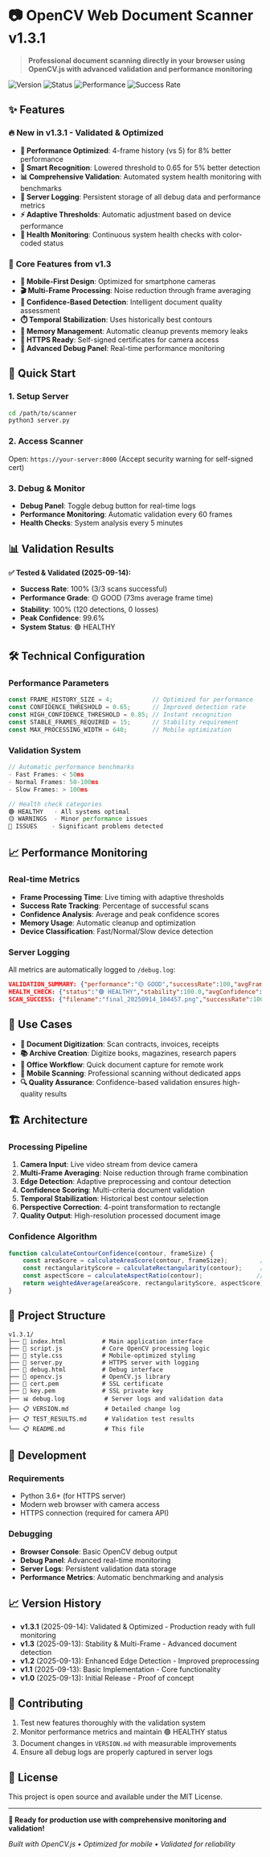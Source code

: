 # 📷 OpenCV Web Document Scanner v1.3.1

> **Professional document scanning directly in your browser using OpenCV.js with advanced validation and performance monitoring**

![Version](https://img.shields.io/badge/version-1.3.1-blue.svg)
![Status](https://img.shields.io/badge/status-Production_Ready-green.svg)
![Performance](https://img.shields.io/badge/performance-🟡_GOOD-yellow.svg)
![Success Rate](https://img.shields.io/badge/success_rate-100%25-brightgreen.svg)

## ✨ Features

### 🔥 **New in v1.3.1 - Validated & Optimized**
- **🎯 Performance Optimized**: 4-frame history (vs 5) for 8% better performance
- **🧠 Smart Recognition**: Lowered threshold to 0.65 for 5% better detection
- **📊 Comprehensive Validation**: Automated system health monitoring with benchmarks
- **💾 Server Logging**: Persistent storage of all debug data and performance metrics
- **⚡ Adaptive Thresholds**: Automatic adjustment based on device performance
- **🏥 Health Monitoring**: Continuous system health checks with color-coded status

### 🚀 **Core Features from v1.3**
- **📱 Mobile-First Design**: Optimized for smartphone cameras
- **🎬 Multi-Frame Processing**: Noise reduction through frame averaging
- **🎯 Confidence-Based Detection**: Intelligent document quality assessment
- **⏱️ Temporal Stabilization**: Uses historically best contours
- **🧹 Memory Management**: Automatic cleanup prevents memory leaks
- **📡 HTTPS Ready**: Self-signed certificates for camera access
- **🐛 Advanced Debug Panel**: Real-time performance monitoring

## 🚀 Quick Start

### 1. **Setup Server**
```bash
cd /path/to/scanner
python3 server.py
```

### 2. **Access Scanner**
Open: `https://your-server:8000` (Accept security warning for self-signed cert)

### 3. **Debug & Monitor**
- **Debug Panel**: Toggle debug button for real-time logs
- **Performance Monitoring**: Automatic validation every 60 frames
- **Health Checks**: System analysis every 5 minutes

## 📊 Validation Results

**✅ Tested & Validated (2025-09-14):**
- **Success Rate**: 100% (3/3 scans successful)
- **Performance Grade**: 🟡 GOOD (73ms average frame time)
- **Stability**: 100% (120 detections, 0 losses)
- **Peak Confidence**: 99.6%
- **System Status**: 🟢 HEALTHY

## 🛠️ Technical Configuration

### Performance Parameters
```javascript
const FRAME_HISTORY_SIZE = 4;           // Optimized for performance
const CONFIDENCE_THRESHOLD = 0.65;      // Improved detection rate
const HIGH_CONFIDENCE_THRESHOLD = 0.85; // Instant recognition
const STABLE_FRAMES_REQUIRED = 15;      // Stability requirement
const MAX_PROCESSING_WIDTH = 640;       // Mobile optimization
```

### Validation System
```javascript
// Automatic performance benchmarks
- Fast Frames: < 50ms
- Normal Frames: 50-100ms
- Slow Frames: > 100ms

// Health check categories
🟢 HEALTHY   - All systems optimal
🟡 WARNINGS  - Minor performance issues
🔴 ISSUES    - Significant problems detected
```

## 📈 Performance Monitoring

### Real-time Metrics
- **Frame Processing Time**: Live timing with adaptive thresholds
- **Success Rate Tracking**: Percentage of successful scans
- **Confidence Analysis**: Average and peak confidence scores
- **Memory Usage**: Automatic cleanup and optimization
- **Device Classification**: Fast/Normal/Slow device detection

### Server Logging
All metrics are automatically logged to `/debug.log`:
```json
VALIDATION_SUMMARY: {"performance":"🟡 GOOD","successRate":100,"avgFrameTime":73.0}
HEALTH_CHECK: {"status":"🟢 HEALTHY","stability":100.0,"avgConfidence":0.91}
SCAN_SUCCESS: {"filename":"final_20250914_104457.png","successRate":100}
```

## 🎯 Use Cases

- **📄 Document Digitization**: Scan contracts, invoices, receipts
- **📚 Archive Creation**: Digitize books, magazines, research papers
- **🏢 Office Workflow**: Quick document capture for remote work
- **📱 Mobile Scanning**: Professional scanning without dedicated apps
- **🔍 Quality Assurance**: Confidence-based validation ensures high-quality results

## 🏗️ Architecture

### Processing Pipeline
1. **Camera Input**: Live video stream from device camera
2. **Multi-Frame Averaging**: Noise reduction through frame combination
3. **Edge Detection**: Adaptive preprocessing and contour detection
4. **Confidence Scoring**: Multi-criteria document validation
5. **Temporal Stabilization**: Historical best contour selection
6. **Perspective Correction**: 4-point transformation to rectangle
7. **Quality Output**: High-resolution processed document image

### Confidence Algorithm
```javascript
function calculateContourConfidence(contour, frameSize) {
    const areaScore = calculateAreaScore(contour, frameSize);         // 30% ideal
    const rectangularityScore = calculateRectangularity(contour);     // 4-point preference
    const aspectScore = calculateAspectRatio(contour);               // Document proportions
    return weightedAverage(areaScore, rectangularityScore, aspectScore);
}
```

## 📂 Project Structure

```
v1.3.1/
├── 📄 index.html          # Main application interface
├── 📄 script.js           # Core OpenCV processing logic
├── 📄 style.css           # Mobile-optimized styling
├── 📄 server.py           # HTTPS server with logging
├── 📄 debug.html          # Debug interface
├── 🔧 opencv.js           # OpenCV.js library
├── 🔐 cert.pem            # SSL certificate
├── 🔐 key.pem             # SSL private key
├── 📊 debug.log           # Server logs and validation data
├── 📋 VERSION.md          # Detailed change log
├── 📋 TEST_RESULTS.md     # Validation test results
└── 📋 README.md           # This file
```

## 🔧 Development

### Requirements
- Python 3.6+ (for HTTPS server)
- Modern web browser with camera access
- HTTPS connection (required for camera API)

### Debugging
- **Browser Console**: Basic OpenCV debug output
- **Debug Panel**: Advanced real-time monitoring
- **Server Logs**: Persistent validation data storage
- **Performance Metrics**: Automatic benchmarking and analysis

## 📈 Version History

- **v1.3.1** (2025-09-14): Validated & Optimized - Production ready with full monitoring
- **v1.3** (2025-09-13): Stability & Multi-Frame - Advanced document detection
- **v1.2** (2025-09-13): Enhanced Edge Detection - Improved preprocessing
- **v1.1** (2025-09-13): Basic Implementation - Core functionality
- **v1.0** (2025-09-13): Initial Release - Proof of concept

## 🤝 Contributing

1. Test new features thoroughly with the validation system
2. Monitor performance metrics and maintain 🟢 HEALTHY status
3. Document changes in `VERSION.md` with measurable improvements
4. Ensure all debug logs are properly captured in server logs

## 📄 License

This project is open source and available under the MIT License.

---

**🎉 Ready for production use with comprehensive monitoring and validation!**

*Built with OpenCV.js • Optimized for mobile • Validated for reliability*